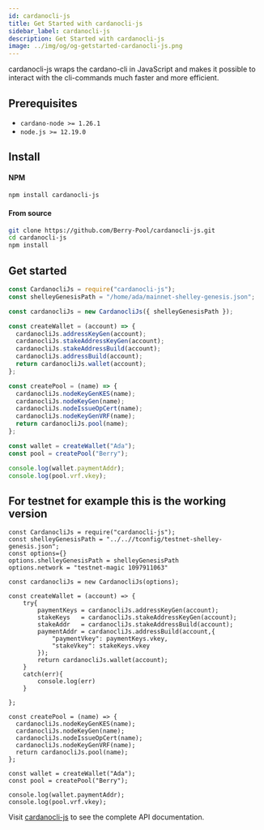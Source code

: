 ```yaml
---
id: cardanocli-js
title: Get Started with cardanocli-js
sidebar_label: cardanocli-js
description: Get Started with cardanocli-js
image: ../img/og/og-getstarted-cardanocli-js.png
---
```


cardanocli-js wraps the cardano-cli in JavaScript and makes it possible to interact with the cli-commands much faster and more efficient.

## Prerequisites

- `cardano-node >= 1.26.1`
- `node.js >= 12.19.0`

## Install

#### NPM

```bash
npm install cardanocli-js
```

#### From source

```bash
git clone https://github.com/Berry-Pool/cardanocli-js.git
cd cardanocli-js
npm install
```

## Get started

```javascript
const CardanocliJs = require("cardanocli-js");
const shelleyGenesisPath = "/home/ada/mainnet-shelley-genesis.json";

const cardanocliJs = new CardanocliJs({ shelleyGenesisPath });

const createWallet = (account) => {
  cardanocliJs.addressKeyGen(account);
  cardanocliJs.stakeAddressKeyGen(account);
  cardanocliJs.stakeAddressBuild(account);
  cardanocliJs.addressBuild(account);
  return cardanocliJs.wallet(account);
};

const createPool = (name) => {
  cardanocliJs.nodeKeyGenKES(name);
  cardanocliJs.nodeKeyGen(name);
  cardanocliJs.nodeIssueOpCert(name);
  cardanocliJs.nodeKeyGenVRF(name);
  return cardanocliJs.pool(name);
};

const wallet = createWallet("Ada");
const pool = createPool("Berry");

console.log(wallet.paymentAddr);
console.log(pool.vrf.vkey);
```

## For testnet for example this is the working version

```
const CardanocliJs = require("cardanocli-js");
const shelleyGenesisPath = "../..//tconfig/testnet-shelley-genesis.json";
const options={}
options.shelleyGenesisPath = shelleyGenesisPath
options.network = "testnet-magic 1097911063"

const cardanocliJs = new CardanocliJs(options);

const createWallet = (account) => {
    try{
        paymentKeys = cardanocliJs.addressKeyGen(account);
        stakeKeys   = cardanocliJs.stakeAddressKeyGen(account);
        stakeAddr   = cardanocliJs.stakeAddressBuild(account);
        paymentAddr = cardanocliJs.addressBuild(account,{
            "paymentVkey": paymentKeys.vkey,
            "stakeVkey": stakeKeys.vkey
        });
        return cardanocliJs.wallet(account);
    }
    catch(err){
        console.log(err)
    }

};

const createPool = (name) => {
  cardanocliJs.nodeKeyGenKES(name);
  cardanocliJs.nodeKeyGen(name);
  cardanocliJs.nodeIssueOpCert(name);
  cardanocliJs.nodeKeyGenVRF(name);
  return cardanocliJs.pool(name);
};

const wallet = createWallet("Ada");
const pool = createPool("Berry");

console.log(wallet.paymentAddr);
console.log(pool.vrf.vkey);
```


Visit [cardanocli-js](https://github.com/Berry-Pool/cardanocli-js/blob/main/API.md) to see the complete API documentation.
